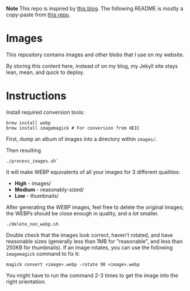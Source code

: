 **Note** This repo is inspired by [this blog](https://www.lambdalatitudinarians.org/techblog/2022/10/21/optimizing-jekyll-images/). The following README is mostly a copy-paste from [this repo](https://github.com/nathan-contino/images).

# Images

This repository contains images and other blobs that I use on my website.

By storing this content here, instead of on my blog, my Jekyll site stays lean, mean, and quick to deploy.

# Instructions

Install required conversion tools:

```
brew install webp
brew install imagemagick # For conversion from HEIC
```

First, dump an album of images into a directory within `images/`.

Then resulting

```
./process_images.sh`
```

It will make WEBP equivalents of all your images for 3 different qualities:

- **High** - images/
- **Medium** - reasonably-sized/
- **Low** - thumbnails/

After generating the WEBP images, feel free to delete the original images; the WEBPs should be close enough in quality, and a _lot_ smaller.

```
./delete_non_webp.sh
```

Double check that the images look correct, haven't rotated, and have reasonable sizes (generally less than 1MB for "reasonable", and less than 250KB for thumbnails). If an image rotates, you can use the following `imagemagick` command to fix it:

```
magick convert <image>.webp -rotate 90 <image>.webp
```

You might have to run the command 2-3 times to get the image into the right orientation.
